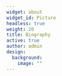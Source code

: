 ```yaml
---
widget: about
widget_id: Picture
headless: true
weight: 20
title: Biography
active: true
author: admin
design:
  background:
    image: ""
---
```

